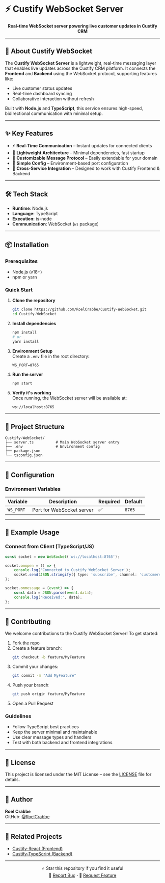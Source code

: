 # ⚡️ Custify WebSocket Server

<div align="center">

**Real-time WebSocket server powering live customer updates in Custify CRM**

</div>

---

## 🚀 About Custify WebSocket

The **Custify WebSocket Server** is a lightweight, real-time messaging layer that enables live updates across the Custify CRM platform. It connects the **Frontend** and **Backend** using the WebSocket protocol, supporting features like:

- Live customer status updates
- Real-time dashboard syncing
- Collaborative interaction without refresh

Built with **Node.js** and **TypeScript**, this service ensures high-speed, bidirectional communication with minimal setup.

---

## ✨ Key Features

- ⚡ **Real-Time Communication** – Instant updates for connected clients
- 🧠 **Lightweight Architecture** – Minimal dependencies, fast startup
- 🔐 **Customizable Message Protocol** – Easily extendable for your domain
- 🔧 **Simple Config** – Environment-based port configuration
- 🔄 **Cross-Service Integration** – Designed to work with Custify Frontend & Backend

---

## 🛠️ Tech Stack

- **Runtime**: Node.js
- **Language**: TypeScript
- **Execution**: ts-node
- **Communication**: WebSocket (`ws` package)

---

## 📦 Installation

### Prerequisites

- Node.js (v18+)
- npm or yarn

### Quick Start

1. **Clone the repository**

    ```bash
    git clone https://github.com/RoelCrabbe/Custify-WebSocket.git
    cd Custify-WebSocket
    ```

2. **Install dependencies**

    ```bash
    npm install
    # or
    yarn install
    ```

3. **Environment Setup**  
   Create a `.env` file in the root directory:

    ```env
    WS_PORT=8765
    ```

4. **Run the server**

    ```bash
    npm start
    ```

5. **Verify it's working**  
   Once running, the WebSocket server will be available at:

    ```bash
    ws://localhost:8765
    ```

---

## 📂 Project Structure

```
Custify-WebSocket/
├── server.ts          # Main WebSocket server entry
├── .env               # Environment config
├── package.json
└── tsconfig.json
```

---

## 🔧 Configuration

### Environment Variables

| Variable  | Description               | Required | Default |
| --------- | ------------------------- | -------- | ------- |
| `WS_PORT` | Port for WebSocket server | ✅       | `8765`  |

---

## 📡 Example Usage

### Connect from Client (TypeScript/JS)

```ts
const socket = new WebSocket('ws://localhost:8765');

socket.onopen = () => {
    console.log('Connected to Custify WebSocket Server');
    socket.send(JSON.stringify({ type: 'subscribe', channel: 'customers' }));
};

socket.onmessage = (event) => {
    const data = JSON.parse(event.data);
    console.log('Received:', data);
};
```

---

## 🤝 Contributing

We welcome contributions to the Custify WebSocket Server! To get started:

1. Fork the repo
2. Create a feature branch:
    ```bash
    git checkout -b feature/MyFeature
    ```
3. Commit your changes:
    ```bash
    git commit -m "Add MyFeature"
    ```
4. Push your branch:
    ```bash
    git push origin feature/MyFeature
    ```
5. Open a Pull Request

### Guidelines

- Follow TypeScript best practices
- Keep the server minimal and maintainable
- Use clear message types and handlers
- Test with both backend and frontend integrations

---

## 📝 License

This project is licensed under the MIT License – see the [LICENSE](LICENSE) file for details.

---

## 👤 Author

**Roel Crabbe**  
GitHub: [@RoelCrabbe](https://github.com/RoelCrabbe)

---

## 🔗 Related Projects

- [Custify-React (Frontend)](https://github.com/RoelCrabbe/Custify-React)
- [Custify-TypeScript (Backend)](https://github.com/RoelCrabbe/Custify-TypeScript)

---

<div align="center">

⭐ Star this repository if you find it useful  
🐛 [Report Bug](https://github.com/RoelCrabbe/Custify-WebSocket/issues) · 🚀 [Request Feature](https://github.com/RoelCrabbe/Custify-WebSocket/issues)

</div>
